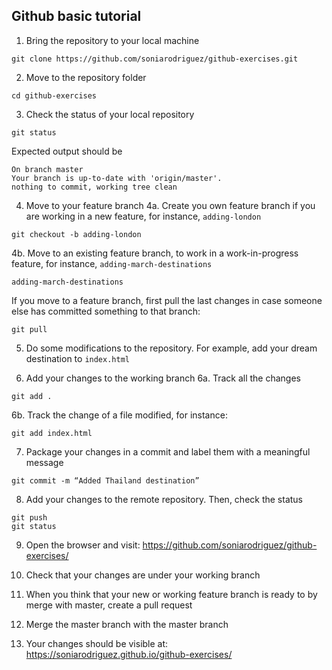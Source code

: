 ## Github basic tutorial

1. Bring the repository to your local machine
```
git clone https://github.com/soniarodriguez/github-exercises.git
```

2. Move to the repository folder
```
cd github-exercises
```

3. Check the status of your local repository
```
git status
```

Expected output should be
```
On branch master
Your branch is up-to-date with 'origin/master'.
nothing to commit, working tree clean
```

4. Move to your feature branch
  4a. Create you own feature branch if you are working in a new feature, for instance, `adding-london`
  ```
  git checkout -b adding-london
  ```
  4b. Move to an existing feature branch, to work in a work-in-progress feature, for instance, `adding-march-destinations`
  ```
  adding-march-destinations 
  ```
  If you move to a feature branch, first pull the last changes in case someone else has committed something to that branch:
  ```
  git pull
  ```

5. Do some modifications to the repository. For example, add your dream destination to `index.html`

6. Add your changes to the working branch
  6a. Track all the changes
  ```
  git add .
  ```
  6b. Track the change of a file modified, for instance:
  ```
  git add index.html
  ```

7. Package your changes in a commit and label them with a meaningful message
```
git commit -m “Added Thailand destination”
  ```

8. Add your changes to the remote repository. Then, check the status
```
git push
git status
```

9. Open the browser and visit: https://github.com/soniarodriguez/github-exercises/

10. Check that your changes are under your working branch

11. When you think that your new or working feature branch is ready to by merge with master, create a pull request

12. Merge the master branch with the master branch

13. Your changes should be visible at: https://soniarodriguez.github.io/github-exercises/
